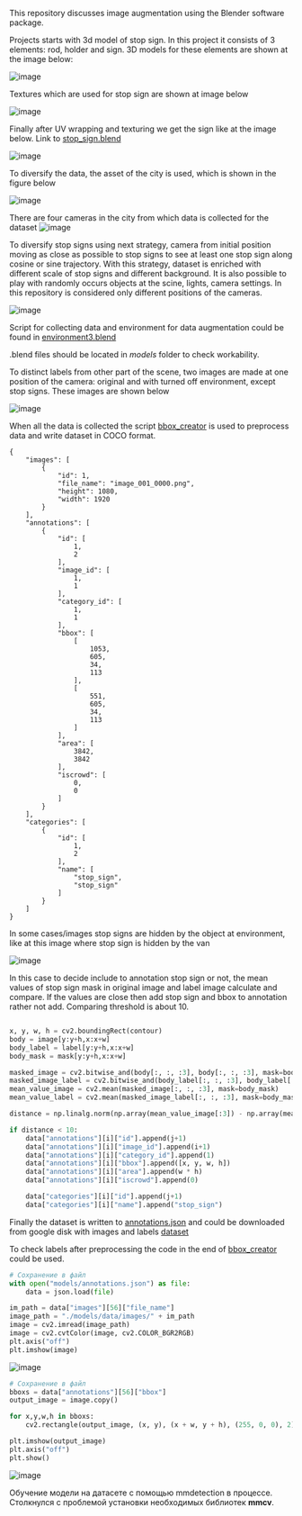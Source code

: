 This repository discusses image augmentation using the Blender software package.

Projects starts with 3d model of stop sign. In this project it consists of 3 elements: rod, holder and sign. 3D models for these elements are shown at the image below:

![image](./models/report/blender_stop_sign.png)

Textures which are used for stop sign are shown at image below

![image](./models/report/texture2.png)

Finally after UV wrapping and texturing we get the sign like at the image below. Link to [stop_sign.blend](https://drive.google.com/file/d/1NKDwhMdH9LwvWwnDTGjfGaqBBLzUUZxc/view?usp=sharing)

![image](./models/report/stop_sign.png)

To diversify the data, the asset of the city is used, which is shown in the figure below

![image](./models/report/city.png)

There are four cameras in the city from which data is collected for the dataset
![image](./models/report/camera.png)

To diversify stop signs using next strategy, camera from initial position moving as close as possible to stop signs to see at least one stop sign along cosine or sine trajectory. With this strategy, dataset is enriched with different scale of stop signs and different background. It is also possible to play with randomly occurs objects at the scine, lights, camera settings. In this repository is considered only different positions of the cameras.

![image](./models/report/collect_strategy.png)

Script for collecting data and environment for data augmentation could be found in [environment3.blend](https://drive.google.com/file/d/1rhO7eQcW14oTVVJWqy8-RirnWppOIewx/view?usp=sharing)

.blend files should be located in *models* folder to check workability.

To distinct labels from other part of the scene, two images are made at one position of the camera: original and with turned off environment, except stop signs. These images are shown below

![image](./models/report/image_labels.png)


When all the data is collected the script [bbox_creator](bbox_creator.ipynb) is used to preprocess data and write dataset in COCO format.

```
{
    "images": [
        {
            "id": 1,
            "file_name": "image_001_0000.png",
            "height": 1080,
            "width": 1920
        }
    ],
    "annotations": [
        {
            "id": [
                1,
                2
            ],
            "image_id": [
                1,
                1
            ],
            "category_id": [
                1,
                1
            ],
            "bbox": [
                [
                    1053,
                    605,
                    34,
                    113
                ],
                [
                    551,
                    605,
                    34,
                    113
                ]
            ],
            "area": [
                3842,
                3842
            ],
            "iscrowd": [
                0,
                0
            ]
        }
    ],
    "categories": [
        {
            "id": [
                1,
                2
            ],
            "name": [
                "stop_sign",
                "stop_sign"
            ]
        }
    ]
}
```

In some cases/images stop signs are hidden by the object at environment, like at this image where stop sign is hidden by the van

![image](./models/report/hidden_sign.png)

In this case to decide include to annotation stop sign or not, the mean values of stop sign mask in original image and label image calculate and compare. If the values are close then add stop sign and bbox to annotation rather not add. Comparing threshold is about 10.

```python

x, y, w, h = cv2.boundingRect(contour)
body = image[y:y+h,x:x+w]
body_label = label[y:y+h,x:x+w]
body_mask = mask[y:y+h,x:x+w]

masked_image = cv2.bitwise_and(body[:, :, :3], body[:, :, :3], mask=body_mask)
masked_image_label = cv2.bitwise_and(body_label[:, :, :3], body_label[:, :, :3], mask=body_mask)
mean_value_image = cv2.mean(masked_image[:, :, :3], mask=body_mask)
mean_value_label = cv2.mean(masked_image_label[:, :, :3], mask=body_mask)

distance = np.linalg.norm(np.array(mean_value_image[:3]) - np.array(mean_value_label[:3]))

if distance < 10:
    data["annotations"][i]["id"].append(j+1)
    data["annotations"][i]["image_id"].append(i+1)
    data["annotations"][i]["category_id"].append(1)
    data["annotations"][i]["bbox"].append([x, y, w, h])
    data["annotations"][i]["area"].append(w * h)
    data["annotations"][i]["iscrowd"].append(0)

    data["categories"][i]["id"].append(j+1)
    data["categories"][i]["name"].append("stop_sign")

```

Finally the dataset is written to [annotations.json](/models/annotations.json) and could be downloaded from google disk with images and labels [dataset](https://drive.google.com/file/d/1b1BQyh1hoQ584iUyXeAkX7W9Ap8gzRXq/view?usp=sharing)

To check labels after preprocessing the code in the end of [bbox_creator](bbox_creator.ipynb) could be used.

```python
# Сохранение в файл
with open("models/annotations.json") as file:
    data = json.load(file)

im_path = data["images"][56]["file_name"]
image_path = "./models/data/images/" + im_path
image = cv2.imread(image_path)
image = cv2.cvtColor(image, cv2.COLOR_BGR2RGB)
plt.axis("off")
plt.imshow(image)  
```

![image](./models/report/example_stop_sign.png)

```python
# Сохранение в файл
bboxs = data["annotations"][56]["bbox"]
output_image = image.copy()

for x,y,w,h in bboxs:
    cv2.rectangle(output_image, (x, y), (x + w, y + h), (255, 0, 0), 2)

plt.imshow(output_image)
plt.axis("off")
plt.show()
```

![image](./models/report/bbox_stop_sign.png)


Обучение модели на датасете с помощью mmdetection в процессе. Столкнулся с проблемой установки необходимых библиотек **mmcv**.
